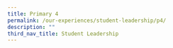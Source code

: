 ```yaml
---
title: Primary 4
permalink: /our-experiences/student-leadership/p4/
description: ""
third_nav_title: Student Leadership
---
```

